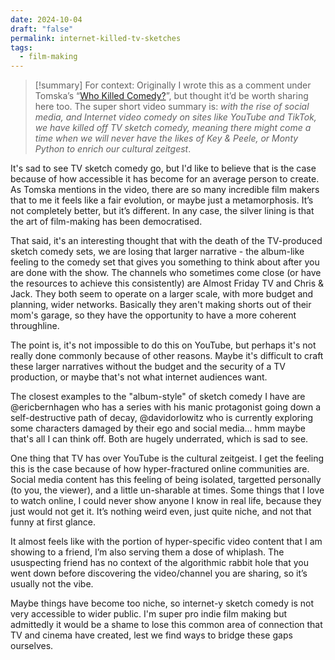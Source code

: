 ```yaml
---
date: 2024-10-04
draft: "false"
permalink: internet-killed-tv-sketches
tags:
  - film-making
---
```

> [!summary] For context:
> Originally I wrote this as a comment under Tomska’s “[Who Killed Comedy?](https://www.youtube.com/watch?v=hrEv7gLKoo8)”, but thought it’d be worth sharing here too. The super short video summary is: *with the rise of social media, and Internet video comedy on sites like YouTube and TikTok, we have killed off TV sketch comedy, meaning there might come a time when we will never have the likes of Key & Peele, or Monty Python to enrich our cultural zeitgest*.

It's sad to see TV sketch comedy go, but I'd like to believe that is the case because of how accessible it has become for an average person to create. As Tomska mentions in the video, there are so many incredible film makers that to me it feels like a fair evolution, or maybe just a metamorphosis. It’s not completely better, but it’s different. In any case, the silver lining is that the art of film-making has been democratised.  

That said, it's an interesting thought that with the death of the TV-produced sketch comedy sets, we are losing that larger narrative - the album-like feeling to the comedy set that gives you something to think about after you are done with the show. The channels who sometimes come close (or have the resources to achieve this consistently) are Almost Friday TV and Chris & Jack. They both seem to operate on a larger scale, with more budget and planning, wider networks. Basically they aren't making shorts out of their mom's garage, so they have the opportunity to have a more coherent throughline.

The point is, it's not impossible to do this on YouTube, but perhaps it's not really done commonly because of other reasons. Maybe it's difficult to craft these larger narratives without the budget and the security of a TV production, or maybe that's not what internet audiences want.

The closest examples to the "album-style" of sketch comedy I have are @ericbernhagen who has a series with his manic protagonist going down a self-destructive path of decay, @davidorlowitz who is currently exploring some characters damaged by their ego and social media... hmm maybe that's all I can think off. Both are hugely underrated, which is sad to see.

One thing that TV has over YouTube is the cultural zeitgeist. I get the feeling this is the case because of how hyper-fractured online communities are. Social media content has this feeling of being isolated, targetted personally (to you, the viewer), and a little un-sharable at times. Some things that I love to watch online, I could never show anyone I know in real life, because they just would not get it. It’s nothing weird even, just quite niche, and not that funny at first glance.

It almost feels like with the portion of hyper-specific video content that I am showing to a friend, I’m also serving them a dose of whiplash. The ususpecting friend has no context of the algorithmic rabbit hole that you went down before discovering the video/channel you are sharing, so it’s usually not the vibe.

Maybe things have become too niche, so internet-y sketch comedy is not very accessible to wider public. I'm super pro indie film making but admittedly it would be a shame to lose this common area of connection that TV and cinema have created, lest we find ways to bridge these gaps ourselves.